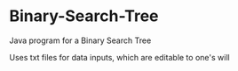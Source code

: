 # Binary-Search-Tree
Java program for a Binary Search Tree

Uses txt files for data inputs, which are editable to one's will
